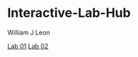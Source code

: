 # Interactive-Lab-Hub

William J Leon

[Lab 01](https://github.com/wjl88/IDD-Fa19-Lab1)
[Lab 02](https://github.com/wjl88/IDD-Fa19-Lab2)
